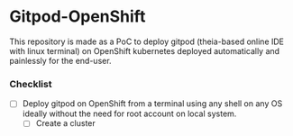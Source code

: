 # Gitpod-OpenShift

This repository is made as a PoC to deploy gitpod (theia-based online IDE with linux terminal) on OpenShift kubernetes deployed automatically and painlessly for the end-user.

### Checklist
- [ ] Deploy gitpod on OpenShift from a terminal using any shell on any OS ideally without the need for root account on local system.
  - [ ] Create a cluster
